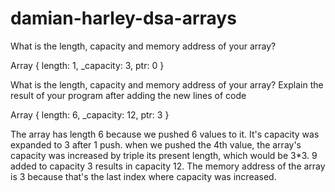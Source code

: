 # damian-harley-dsa-arrays

What is the length, capacity and memory address of your array?

Array { length: 1, _capacity: 3, ptr: 0 }

What is the length, capacity and memory address of your array? Explain the result of your program after adding the new lines of code

Array { length: 6, _capacity: 12, ptr: 3 }

The array has length 6 because we pushed 6 values to it.  It's capacity was expanded to 3 after 1 push.  when we pushed the 4th value, the array's capacity was increased by triple its present length, which would be 3*3.  9 added to capacity 3 results in capacity 12.  The memory address of the array is 3 because that's the last index where capacity was increased.  

